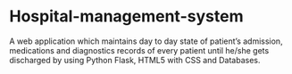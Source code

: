 # Hospital-management-system
A web application which maintains day to day state of patient’s admission, medications and diagnostics records of every patient until he/she gets discharged by using Python Flask, HTML5 with CSS and Databases.
